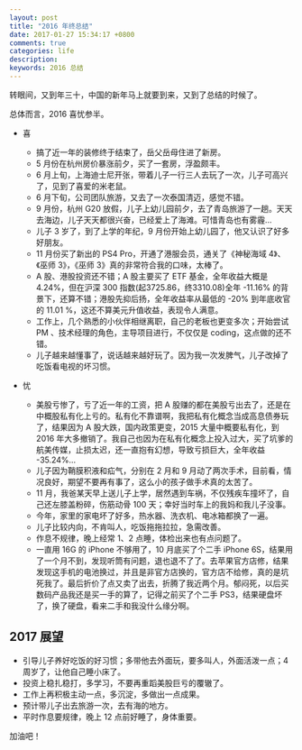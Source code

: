 ```yaml
---
layout: post
title: "2016 年终总结"
date: 2017-01-27 15:34:17 +0800
comments: true
categories: life
description: 
keywords: 2016 总结
---
```


转眼间，又到年三十，中国的新年马上就要到来，又到了总结的时候了。

总体而言，2016 喜忧参半。

* 喜
    * 搞了近一年的装修终于结束了，岳父岳母住进了新房。
    * 5 月份在杭州房价暴涨前夕，买了一套房，浮盈颇丰。
    * 6 月上旬，上海迪士尼开张，带着儿子一行三人去玩了一次，儿子可高兴了，见到了喜爱的米老鼠。
    * 6 月下旬，公司团队旅游，又去了一次泰国清迈，感觉不错。
    * 9 月份，杭州 G20 放假，儿子上幼儿园前夕，去了青岛旅游了一趟。天天去海边，儿子天天都很兴奋，已经爱上了海滩。可惜青岛也有雾霾…
    * 儿子 3 岁了，到了上学的年纪，9 月份开始上幼儿园了，他又认识了好多好朋友。
    * 11 月份买了新出的 PS4 Pro，开通了港服会员，通关了《神秘海域 4》、《巫师 3》，《巫师 3》真的非常符合我的口味，太棒了。
    * A 股、港股投资还不错；A 股主要买了 ETF 基金，全年收益大概是 4.24%，但在沪深 300 指数(起3725.86，终3310.08)全年 -11.16% 的背景下，还算不错；港股先抑后扬，全年收益率从最低的 -20% 到年底收官的 11.01 %，这还不算美元升值收益，表现令人满意。
    * 工作上，几个熟悉的小伙伴相继离职，自己的老板也更变多次；开始尝试 PM 、技术经理的角色，主导项目进行，不仅仅是 coding，这点做的还不错。
    * 儿子越来越懂事了，说话越来越好玩了。因为我一次发脾气，儿子改掉了吃饭看电视的坏习惯。

* 忧 
    * 美股亏惨了，亏了近一年的工资，把 A 股赚的都在美股亏出去了，还是在中概股私有化上亏的。私有化不靠谱啊，我把私有化概念当成高息债券玩了，结果因为 A 股大跌，国内政策更变，2015 大量中概要私有化，到 2016 年大多撤销了。我自己也因为在私有化概念上投入过大，买了坑爹的 航美传媒，止损太迟，还一直抱有幻想，导致亏损巨大，全年收益  -35.24%…
    * 儿子因为鞘膜积液和疝气，分别在 2 月和 9 月动了两次手术，目前看，情况良好，期望不要再有事了，这么小的孩子做手术真的太苦了。
    * 11 月，我爸某天早上送儿子上学，居然遇到车祸，不仅残疾车撞坏了，自己还左膝盖粉碎，伤筋动骨 100 天；幸好当时车上的我妈和我儿子没事。
    * 今年，家里的家电坏了好多，热水器、洗衣机、电冰箱都换了一遍。
    * 儿子比较内向，不肯叫人，吃饭拖拖拉拉，急需改善。
    * 作息不规律，晚上经常 1、2 点睡，体检出来也有点问题了。
    * 一直用 16G 的 iPhone 不够用了，10 月底买了个二手 iPhone 6S，结果用了一个月不到，发现听筒有问题，退也退不了了。去苹果官方店修，结果发现这手机的电池换过，并且是非官方店换的，官方店不给修，真的是坑死我了。最后折价了点又卖了出去，折腾了我近两个月。郁闷死，以后买数码产品我还是买一手的算了，记得之前买了个二手 PS3，结果硬盘坏了，换了硬盘，看来二手和我没什么缘分啊。
    
## 2017 展望
* 引导儿子养好吃饭的好习惯；多带他去外面玩，要多叫人，外面活泼一点；4 周岁了，让他自己睡小床了。
* 投资上稳扎稳打，多学习，不要再重蹈美股巨亏的覆辙了。
* 工作上再积极主动一点，多沉淀，多做出一点成果。
* 预计带儿子出去旅游一次，去有海的地方。
* 平时作息要规律，晚上 12 点前好睡了，身体重要。

加油吧！    